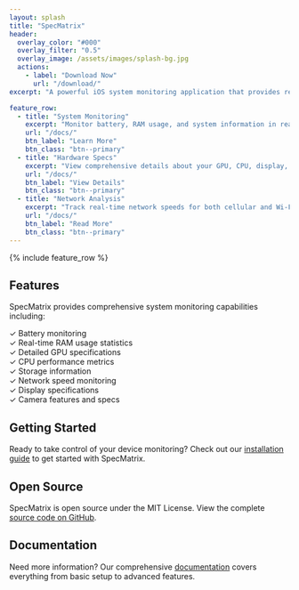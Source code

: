 ```yaml
---
layout: splash
title: "SpecMatrix"
header:
  overlay_color: "#000"
  overlay_filter: "0.5"
  overlay_image: /assets/images/splash-bg.jpg
  actions:
    - label: "Download Now"
      url: "/download/"
excerpt: "A powerful iOS system monitoring application that provides real-time insights into your device's performance."

feature_row:
  - title: "System Monitoring"
    excerpt: "Monitor battery, RAM usage, and system information in real-time with detailed metrics and analytics."
    url: "/docs/"
    btn_label: "Learn More"
    btn_class: "btn--primary"
  - title: "Hardware Specs"
    excerpt: "View comprehensive details about your GPU, CPU, display, and camera specifications."
    url: "/docs/"
    btn_label: "View Details"
    btn_class: "btn--primary"
  - title: "Network Analysis"
    excerpt: "Track real-time network speeds for both cellular and Wi-Fi connections."
    url: "/docs/"
    btn_label: "Read More"
    btn_class: "btn--primary"
---
```


{% include feature_row %}

## Features

SpecMatrix provides comprehensive system monitoring capabilities including:

✓ Battery monitoring  
✓ Real-time RAM usage statistics  
✓ Detailed GPU specifications  
✓ CPU performance metrics  
✓ Storage information  
✓ Network speed monitoring  
✓ Display specifications  
✓ Camera features and specs  

## Getting Started

Ready to take control of your device monitoring? Check out our [installation guide](/guide/) to get started with SpecMatrix.

## Open Source

SpecMatrix is open source under the MIT License. View the complete [source code on GitHub](https://github.com/Belligerently/SpecMatrix).

## Documentation

Need more information? Our comprehensive [documentation](/docs/) covers everything from basic setup to advanced features.
